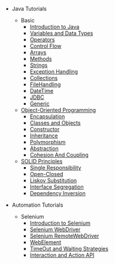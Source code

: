 * Java Tutorials
  * Basic
    * [Introduction to Java](/blogs/java/basic/Introduction.md)
    * [Variables and Data Types](/blogs/java/basic/VariablesAndDataTypes.md)
    * [Operators](/blogs/java/basic/Operators.md)
    * [Control Flow](/blogs/java/basic/ControlFlow.md)
    * [Arrays](/blogs/java/basic/Arrays.md)
    * [Methods](/blogs/java/basic/Methods.md)
    * [Strings](/blogs/java/basic/Strings.md)
    * [Exception Handling](/blogs/java/basic/ExceptionHandling.md)
    * [Collections](/blogs/java/basic/Collections.md)
    * [FileHandling](/blogs/java/basic/FileHandling.md)
    * [DateTime](/blogs/java/basic/DateTime.md)
    * [JDBC](/blogs/java/basic/JDBC.md)
    * [Generic](/blogs/java/basic/Generic.md)
  * [Object-Oriented Programming](/blogs/java/oops/oops.md)  
    * [Encapsulation](/blogs/java/oops/Encapsulation.md)
    * [Classes and Objects](/blogs/java/oops/ClassesAndObjects.md)
    * [Constructor](/blogs/java/oops/Constructors.md)
    * [Inheritance](/blogs/java/oops/Inheritance.md)
    * [Polymorphism](/blogs/java/oops/Polymorphism.md)
    * [Abstraction](/blogs/java/oops/Abstraction.md)
    * [Cohesion And Coupling](/blogs/java/oops/CohesionAndCoupling.md)    
  * [SOLID Principles](/blogs/java/oops/solid.md) 
    * [Single Responsibility](/blogs/java/oops/SingleResponsibility.md)
    * [Open-Closed](/blogs/java/oops/OpenClosed.md)
    * [Liskov Substitution](/blogs/java/oops/LiskovSubstitution.md)
    * [Interface Segregation](/blogs/java/oops/InterfaceSegregation.md)
    * [Dependency Inversion](/blogs/java/oops/DependencyInversion.md)

   
* Automation Tutorials
  * Selenium
    * [Introduction to Selenium](/blogs/auto/Selenium/Introduction.md)
    * [Selenium WebDriver](/blogs/auto/Selenium/WebDriver.md)
    * [Selenium RemoteWebDriver](/blogs/auto/Selenium/RemoteWebDriver.md)
    * [WebElement](/blogs/auto/Selenium/WebElement.md)
    * [TimeOut and Waiting Strategies](/blogs/auto/Selenium/RemoteWebDriver.md)
    * [Interaction and Action API ](/blogs/auto/Selenium/WebElement.md)